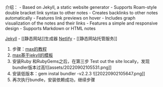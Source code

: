 介绍：
	-   Based on Jekyll, a static website generator
	-   Supports Roam-style double bracket link syntax to other notes
	-   Creates backlinks to other notes automatically
	-   Features link previews on hover
	-   Includes graph visualization of the notes and their links
	-   Features a simple and responsive design
	-   Supports Markdown or HTML notes

[Jekyll](http://jekyllcn.com/docs/home/) - [[静态网站]]生成器
[Netlify](https://app.netlify.com/teams/maevewi/overview) - [[静态网站托管服务]]

1. 步骤：[max的教程](https://maximevaillancourt.com/blog/setting-up-your-own-digital-garden-with-jekyll)
2. [max基于jekyll的模板](https://github.com/maximevaillancourt/digital-garden-jekyll-template)
3. 安装Ruby 和RubyGems之后，在第三步 Test out the site locally，发现bundler版本过高![[assets/20220902105531.png]]
4. 安装低版本：gem instal bundler -v2.2.3 ![[20220902105647.png]]
5. 再次执行bundle，安装依赖成功，继续步骤